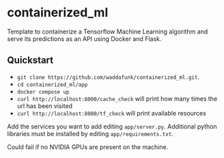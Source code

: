 # containerized_ml

Template to containerize a Tensorflow Machine Learning algorithm and serve its predictions as an API using Docker and Flask.

## Quickstart

* `git clone https://github.com/waddafunk/containerized_ml.git`.
* `cd containerized_ml/app`
* `docker compose up`
* `curl http://localhost:8000/cache_check` will print how many times the url has been visited
* `curl http://localhost:8000/tf_check` will print available resources

Add the services you want to add editing `app/server.py`. Additional python libraries must be installed by editing `app/requirements.txt`.

Could fail if no NVIDIA GPUs are present on the machine.
